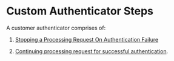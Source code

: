 ﻿---
sidebar_position: 1
---
# Custom Authenticator Steps

<head>
  <meta name="guidename" content="API Management"/>
  <meta name="context" content="GUID-c1059f4a-273f-4981-bd5b-4fe8479139c5"/>
</head>

A customer authenticator comprises of: 

1. [Stopping a Processing Request On Authentication Failure](../SDK%20Guide/Stop_processing_request_on_authentication_failure.md)

2. [Continuing processing request for successful authentication](../SDK%20Guide/Continue_processing_request_for_sucessful_authentication.md). 
